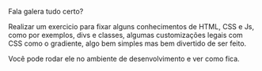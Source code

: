 Fala galera tudo certo?

Realizar um exercicio para fixar alguns conhecimentos de HTML, CSS e Js, como por exemplos, divs e classes, algumas customizações legais com CSS como o gradiente, algo bem simples mas bem divertido de ser feito.

Você pode rodar ele no ambiente de desenvolvimento e ver como fica.